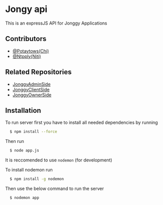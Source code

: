 
# Jongy api
This is an expressJS API for Jonggy Applications


## Contributors

- [@Potaytows(Chi)](https://github.com/potaytows)
- [@Ntpply(Niti)](https://github.com/Ntpply)

## Related Repositories
- [JonggyAdminSide](https://github.com/potaytows/JonggyAdminSide)
- [JonggyClientSide](https://github.com/potaytows/jonggyClientside)
- [JonggyOwnerSide](https://github.com/potaytows/JonggyOwnerSide)


## Installation

To run server first you have to install all needed dependencies by running

```bash
  $ npm install --force
```

Then run 

```bash
  $ node app.js
```
It is reccomended to use `nodemon` (for development) 

To install nodemon run 

```bash
  $ npm install -g nodemon
```

Then use the below command to run the server
```bash
  $ nodemon app
```

